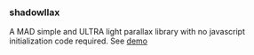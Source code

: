 ### shadowllax
A MAD simple and ULTRA light parallax library with no javascript initialization code required.
See [demo](https://harshkhandeparkar.github.io/shadowllax)
